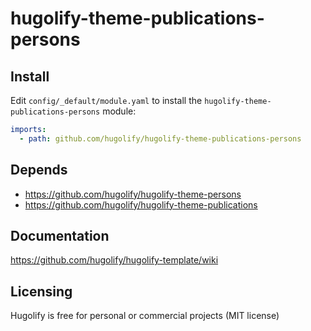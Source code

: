 # hugolify-theme-publications-persons

## Install

Edit `config/_default/module.yaml` to install the `hugolify-theme-publications-persons` module:

```yml
imports:
  - path: github.com/hugolify/hugolify-theme-publications-persons
```

## Depends

- https://github.com/hugolify/hugolify-theme-persons
- https://github.com/hugolify/hugolify-theme-publications

## Documentation

https://github.com/hugolify/hugolify-template/wiki

## Licensing

Hugolify is free for personal or commercial projects (MIT license)

